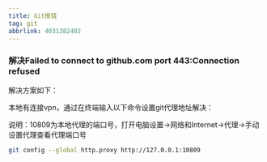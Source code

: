 ```yaml
---
title: Git报错
tag: git
abbrlink: 4031382402
---
```

### 解决Failed to connect to github.com port 443:Connection refused



解决方案如下：

本地有连接vpn，通过在终端输入以下命令设置git代理地址解决：



说明：10809为本地代理的端口号，打开电脑设置->网络和Internet->代理->手动设置代理查看代理端口号

``` bash
git config --global http.proxy http://127.0.0.1:10809
```

